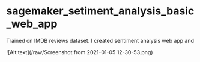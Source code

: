 # sagemaker_setiment_analysis_basic_web_app
Trained on IMDB reviews dataset. I created sentiment analysis web app and

![Alt text](/raw/Screenshot from 2021-01-05 12-30-53.png)
